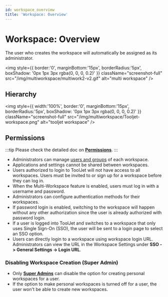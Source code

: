```yaml
---
id: workspace_overview
title: 'Workspace: Overview'
---
```


# Workspace: Overview

The user who creates the workspace will automatically be assigned as its administrator.

<div style={{textAlign: 'center'}}>

<img style={{ border:'0', marginBottom:'15px', borderRadius:'5px', boxShadow: '0px 1px 3px rgba(0, 0, 0, 0.2)' }} className="screenshot-full" src="/img/multiworkspace/multiwork2-v2.gif" alt="multi workspace" />

</div>

<div>

## Hierarchy

<div style={{textAlign: 'center'}}>

<img style={{ width:'100%', border:'0', marginBottom:'15px', borderRadius:'5px', boxShadow: '0px 1px 3px rgba(0, 0, 0, 0.2)' }} className="screenshot-full" src="/img/multiworkspace/Tooljet-workspace.png" alt="tooljet workspace" />

</div>

</div>

<div>

## Permissions

:::tip
Please check the detailed doc on **[Permissions](/docs/org-management/permissions)**.
:::

- Administrators can manage [users and groups](/docs/tutorial/manage-users-groups) of each workspace.
- Applications and settings cannot be shared between workspaces.
- Users authorized to login to ToolJet will not have access to all workspaces. Users must be invited to or sign up for a workspace before they can log in.
- When the Multi-Workspace feature is enabled, users must log in with a username and password.
- Administrators can configure authentication methods for their workspaces.
- If password login is enabled, switching to the workspace will happen without any other authorization since the user is already authorized with password login.
- If a user is logged into ToolJet and switches to a workspace that only uses Single Sign-On (SSO), the user will be sent to a login page to select an SSO option.
- Users can directly login to a workspace using workspace login URL. Administrators can view the URL in the Workspace Settings under **SSO -> General Settings -> Login URL**.

</div>

<div>

### Disabling Workspace Creation (Super Admin)
- Only **[Super Admins](/docs/Enterprise/superadmin#restrict-creation-of-personal-workspace-of-users)** can disable the option for creating personal workspaces for a user.
- If the option to make personal workspaces is turned off for a user, the user won't be able to create new workspaces.

</div>